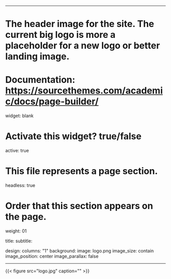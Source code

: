 
---
# The header image for the site. The current big logo is more a placeholder for a new logo or better landing image.
# Documentation: https://sourcethemes.com/academic/docs/page-builder/
widget: blank

# Activate this widget? true/false
active: true

# This file represents a page section.
headless: true

# Order that this section appears on the page.
weight: 01

title:
subtitle:

design:
 columns: "1"
 background:
  image: logo.png
  image_size: contain
  image_position: center
  image_parallax: false

---

{{< figure src="logo.jpg" caption="" >}}


